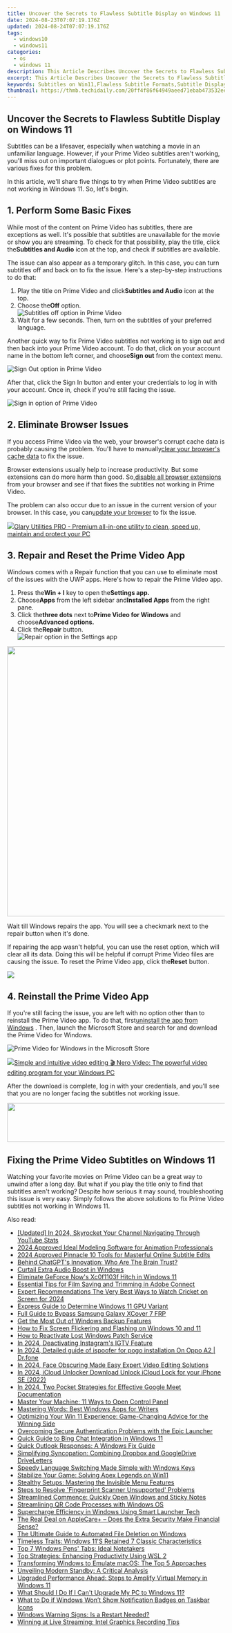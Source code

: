 ```yaml
---
title: Uncover the Secrets to Flawless Subtitle Display on Windows 11
date: 2024-08-23T07:07:19.176Z
updated: 2024-08-24T07:07:19.176Z
tags:
  - windows10
  - windows11
categories:
  - os
  - windows 11
description: This Article Describes Uncover the Secrets to Flawless Subtitle Display on Windows 11
excerpt: This Article Describes Uncover the Secrets to Flawless Subtitle Display on Windows 11
keywords: Subtitles on Win11,Flawless Subtitle Formats,Subtitle Display Techniques,Windows 11 Text Syncing,Title-to-Subtitle Alignment,Clear Windows Captions,Optimize Win11 Subtitles
thumbnail: https://thmb.techidaily.com/20ff4f86f64949aeed71ebab473532ee23ffbe18dd68a783845f09bf91d3afe4.jpg
---
```


## Uncover the Secrets to Flawless Subtitle Display on Windows 11

 Subtitles can be a lifesaver, especially when watching a movie in an unfamiliar language. However, if your Prime Video subtitles aren't working, you'll miss out on important dialogues or plot points. Fortunately, there are various fixes for this problem.

 In this article, we'll share five things to try when Prime Video subtitles are not working in Windows 11\. So, let's begin.

## 1\. Perform Some Basic Fixes

 While most of the content on Prime Video has subtitles, there are exceptions as well. It's possible that subtitles are unavailable for the movie or show you are streaming. To check for that possibility, play the title, click the**Subtitles and Audio** icon at the top, and check if subtitles are available.

 The issue can also appear as a temporary glitch. In this case, you can turn subtitles off and back on to fix the issue. Here's a step-by-step instructions to do that:

1. Play the title on Prime Video and click**Subtitles and Audio** icon at the top.
2. Choose the**Off** option.  
![Subtitles off option in Prime Video](https://static1.makeuseofimages.com/wordpress/wp-content/uploads/2023/05/subtitles-off-option.jpg)
3. Wait for a few seconds. Then, turn on the subtitles of your preferred language.

 Another quick way to fix Prime Video subtitles not working is to sign out and then back into your Prime Video account. To do that, click on your account name in the bottom left corner, and choose**Sign out** from the context menu.

![Sign Out option in Prime Video](https://static1.makeuseofimages.com/wordpress/wp-content/uploads/2023/05/sign-out.jpg)

 After that, click the Sign In button and enter your credentials to log in with your account. Once in, check if you're still facing the issue.

![Sign in option of Prime Video](https://static1.makeuseofimages.com/wordpress/wp-content/uploads/2023/05/sign-in-option.jpg)

## 2\. Eliminate Browser Issues

 If you access Prime Video via the web, your browser's corrupt cache data is probably causing the problem. You'll have to manually[clear your browser's cache data](https://www.makeuseof.com/how-to-clear-cookies-cache-in-chrome/) to fix the issue.

 Browser extensions usually help to increase productivity. But some extensions can do more harm than good. So,[disable all browser extensions](https://www.makeuseof.com/tag/how-to-clean-up-your-browser-extensions-the-easy-way/) from your browser and see if that fixes the subtitles not working in Prime Video.

 The problem can also occur due to an issue in the current version of your browser. In this case, you can[update your browser](https://www.makeuseof.com/how-to-update-chrome-firefox-edge-desktop-mobile/) to fix the issue.

<!-- affiliate ads begin -->
<a href="https://order.glarysoft.com/order/checkout.php?PRODS=4535075&QTY=1&AFFILIATE=108875&CART=1"><img src="https://secure.avangate.com/images/merchant/6734fa703f6633ab896eecbdfad8953a/products/GU-500_672.png" border="0">Glary Utilities PRO -  Premium all-in-one utility to clean, speed up, maintain and protect your PC</a>
<!-- affiliate ads end -->
## 3\. Repair and Reset the Prime Video App

 Windows comes with a Repair function that you can use to eliminate most of the issues with the UWP apps. Here's how to repair the Prime Video app.

1. Press the**Win + I** key to open the**Settings app.**
2. Choose**Apps** from the left sidebar and**Installed Apps** from the right pane.
3. Click the**three dots** next to**Prime Video for Windows** and choose**Advanced options.**
4. Click the**Repair** button.  
![Repair option in the Settings app](https://static1.makeuseofimages.com/wordpress/wp-content/uploads/2023/05/repair-option.jpg)

<!-- affiliate ads begin -->
<a href="https://electronicx.pxf.io/c/5597632/1872496/14483" target="_top" id="1872496"><img src="//a.impactradius-go.com/display-ad/14483-1872496" border="0" alt="" width="750" height="625"/></a><img height="0" width="0" src="https://imp.pxf.io/i/5597632/1872496/14483" style="position:absolute;visibility:hidden;" border="0" />
<!-- affiliate ads end -->
 Wait till Windows repairs the app. You will see a checkmark next to the repair button when it's done.

 If repairing the app wasn't helpful, you can use the reset option, which will clear all its data. Doing this will be helpful if corrupt Prime Video files are causing the issue. To reset the Prime Video app, click the**Reset** button.

<!-- affiliate ads begin -->
<a href="https://shop.incomedia.eu/order/checkout.php?PRODS=14095146&QTY=1&AFFILIATE=108875&CART=1"><img src="https://secure.2checkout.com/images/merchant/8b6cc3ee5ec407721ce3bf5ff4c0f56b/PRO_BUY_728x90-EN.jpg" border="0"></a>
<!-- affiliate ads end -->
## 4\. Reinstall the Prime Video App

 If you're still facing the issue, you are left with no option other than to reinstall the Prime Video app. To do that, first[uninstall the app from Windows](https://www.makeuseof.com/windows-11-different-ways-to-uninstall-software/) . Then, launch the Microsoft Store and search for and download the Prime Video for Windows.

![Prime Video for Windows in the Microsoft Store](https://static1.makeuseofimages.com/wordpress/wp-content/uploads/2023/05/prime-video-for-windows.jpg)

<!-- affiliate ads begin -->
<a href="https://store.nero.com/order/checkout.php?PRODS=42296685&QTY=1&AFFILIATE=108875&CART=1"><img src="http://cdnwww.nero.com/nero-com-wAssets/img/banners/2022/video-pp/ScreenshotSlider/Nero-Video-Advanced-editing.JPG" border="0">Simple and intuitive video editing
🎬 Nero Video:
The powerful video editing program for your Windows PC</a>
<!-- affiliate ads end -->
 After the download is complete, log in with your credentials, and you'll see that you are no longer facing the subtitles not working issue.

<!-- affiliate ads begin -->
<a href="https://natural-cycles.sjv.io/c/5597632/2072200/17885" target="_top" id="2072200"><img src="//a.impactradius-go.com/display-ad/17885-2072200" border="0" alt="" width="728" height="90"/></a><img height="0" width="0" src="https://imp.pxf.io/i/5597632/2072200/17885" style="position:absolute;visibility:hidden;" border="0" />
<!-- affiliate ads end -->
## Fixing the Prime Video Subtitles on Windows 11

 Watching your favorite movies on Prime Video can be a great way to unwind after a long day. But what if you play the title only to find that subtitles aren't working? Despite how serious it may sound, troubleshooting this issue is very easy. Simply follows the above solutions to fix Prime Video subtitles not working in Windows 11.


<ins class="adsbygoogle"
     style="display:block"
     data-ad-format="autorelaxed"
     data-ad-client="ca-pub-7571918770474297"
     data-ad-slot="1223367746"></ins>



<ins class="adsbygoogle"
     style="display:block"
     data-ad-client="ca-pub-7571918770474297"
     data-ad-slot="8358498916"
     data-ad-format="auto"
     data-full-width-responsive="true"></ins>

<span class="atpl-alsoreadstyle">Also read:</span>
<div><ul>
<li><a href="https://youtube-data.techidaily.com/ed-in-2024-skyrocket-your-channel-navigating-through-youtube-stats/"><u>[Updated] In 2024, Skyrocket Your Channel  Navigating Through YouTube Stats</u></a></li>
<li><a href="https://article-tips.techidaily.com/2024-approved-ideal-modeling-software-for-animation-professionals/"><u>2024 Approved  Ideal Modeling Software for Animation Professionals</u></a></li>
<li><a href="https://fox-blue.techidaily.com/2024-approved-pinnacle-10-tools-for-masterful-online-subtitle-edits/"><u>2024 Approved  Pinnacle 10 Tools for Masterful Online Subtitle Edits</u></a></li>
<li><a href="https://tech-recovery.techidaily.com/behind-chatgpts-innovation-who-are-the-brain-trust/"><u>Behind ChatGPT's Innovation: Who Are The Brain Trust?</u></a></li>
<li><a href="https://win11-tips.techidaily.com/curtail-extra-audio-boost-in-windows/"><u>Curtail Extra Audio Boost in Windows</u></a></li>
<li><a href="https://win11-tips.techidaily.com/eliminate-geforce-nows-xc0f1103f-hitch-in-windows-11/"><u>Eliminate GeForce Now's Xc0f1103f Hitch in Windows 11</u></a></li>
<li><a href="https://digital-screen-recording.techidaily.com/essential-tips-for-film-saving-and-trimming-in-adobe-connect/"><u>Essential Tips for Film Saving and Trimming in Adobe Connect</u></a></li>
<li><a href="https://some-knowledge.techidaily.com/expert-recommendations-the-very-best-ways-to-watch-cricket-on-screen-for-2024/"><u>Expert Recommendations  The Very Best Ways to Watch Cricket on Screen for 2024</u></a></li>
<li><a href="https://win11-tips.techidaily.com/express-guide-to-determine-windows-11-gpu-variant/"><u>Express Guide to Determine Windows 11 GPU Variant</u></a></li>
<li><a href="https://bypass-frp.techidaily.com/full-guide-to-bypass-samsung-galaxy-xcover-7-frp-by-drfone-android/"><u>Full Guide to Bypass Samsung Galaxy XCover 7 FRP</u></a></li>
<li><a href="https://win11-tips.techidaily.com/get-the-most-out-of-windows-backup-features/"><u>Get the Most Out of Windows Backup Features</u></a></li>
<li><a href="https://win11-tips.techidaily.com/how-to-fix-screen-flickering-and-flashing-on-windows-10-and-11/"><u>How to Fix Screen Flickering and Flashing on Windows 10 and 11</u></a></li>
<li><a href="https://win11-tips.techidaily.com/how-to-reactivate-lost-windows-patch-service/"><u>How to Reactivate Lost Windows Patch Service</u></a></li>
<li><a href="https://instagram-video-recordings.techidaily.com/in-2024-deactivating-instagrams-igtv-feature/"><u>In 2024, Deactivating Instagram's IGTV Feature</u></a></li>
<li><a href="https://android-pokemon-go.techidaily.com/in-2024-detailed-guide-of-ispoofer-for-pogo-installation-on-oppo-a2-drfone-by-drfone-virtual-android/"><u>In 2024, Detailed guide of ispoofer for pogo installation On Oppo A2 | Dr.fone</u></a></li>
<li><a href="https://ai-vdieo-software.techidaily.com/in-2024-face-obscuring-made-easy-expert-video-editing-solutions/"><u>In 2024, Face Obscuring Made Easy Expert Video Editing Solutions</u></a></li>
<li><a href="https://activate-lock.techidaily.com/in-2024-icloud-unlocker-download-unlock-icloud-lock-for-your-iphone-se-2022-by-drfone-ios/"><u>In 2024, iCloud Unlocker Download Unlock iCloud Lock for your iPhone SE (2022)</u></a></li>
<li><a href="https://video-capture.techidaily.com/in-2024-two-pocket-strategies-for-effective-google-meet-documentation/"><u>In 2024, Two Pocket Strategies for Effective Google Meet Documentation</u></a></li>
<li><a href="https://win11-tips.techidaily.com/master-your-machine-11-ways-to-open-control-panel/"><u>Master Your Machine: 11 Ways to Open Control Panel</u></a></li>
<li><a href="https://win11-tips.techidaily.com/mastering-words-best-windows-apps-for-writers/"><u>Mastering Words: Best Windows Apps for Writers</u></a></li>
<li><a href="https://win11-tips.techidaily.com/optimizing-your-win-11-experience-game-changing-advice-for-the-winning-side/"><u>Optimizing Your Win 11 Experience: Game-Changing Advice for the Winning Side</u></a></li>
<li><a href="https://win11-tips.techidaily.com/overcoming-secure-authentication-problems-with-the-epic-launcher/"><u>Overcoming Secure Authentication Problems with the Epic Launcher</u></a></li>
<li><a href="https://win11-tips.techidaily.com/quick-guide-to-bing-chat-integration-in-windows-11/"><u>Quick Guide to Bing Chat Integration in Windows 11</u></a></li>
<li><a href="https://win11-tips.techidaily.com/quick-outlook-responses-a-windows-fix-guide/"><u>Quick Outlook Responses: A Windows Fix Guide</u></a></li>
<li><a href="https://win11-tips.techidaily.com/simplifying-syncopation-combining-dropbox-and-googledrive-driveletters/"><u>Simplifying Syncopation: Combining Dropbox and GoogleDrive DriveLetters</u></a></li>
<li><a href="https://win11-tips.techidaily.com/speedy-language-switching-made-simple-with-windows-keys/"><u>Speedy Language Switching Made Simple with Windows Keys</u></a></li>
<li><a href="https://win11-tips.techidaily.com/stabilize-your-game-solving-apex-legends-on-win11/"><u>Stabilize Your Game: Solving Apex Legends on Win11</u></a></li>
<li><a href="https://win11-tips.techidaily.com/stealthy-setups-mastering-the-invisible-menu-features/"><u>Stealthy Setups: Mastering the Invisible Menu Features</u></a></li>
<li><a href="https://win11-tips.techidaily.com/steps-to-resolve-fingerprint-scanner-unsupported-problems/"><u>Steps to Resolve 'Fingerprint Scanner Unsupported' Problems</u></a></li>
<li><a href="https://win11-tips.techidaily.com/streamlined-commence-quickly-open-windows-and-sticky-notes/"><u>Streamlined Commence: Quickly Open Windows and Sticky Notes</u></a></li>
<li><a href="https://win11-tips.techidaily.com/streamlining-qr-code-processes-with-windows-os/"><u>Streamlining QR Code Processes with Windows OS</u></a></li>
<li><a href="https://win11-tips.techidaily.com/supercharge-efficiency-in-windows-using-smart-launcher-tech/"><u>Supercharge Efficiency in Windows Using Smart Launcher Tech</u></a></li>
<li><a href="https://win11-tips.techidaily.com/the-real-deal-on-applecareplus-does-the-extra-security-make-financial-sense/"><u>The Real Deal on AppleCare+ – Does the Extra Security Make Financial Sense?</u></a></li>
<li><a href="https://win11-tips.techidaily.com/the-ultimate-guide-to-automated-file-deletion-on-windows/"><u>The Ultimate Guide to Automated File Deletion on Windows</u></a></li>
<li><a href="https://win11-tips.techidaily.com/timeless-traits-windows-11s-retained-7-classic-characteristics/"><u>Timeless Traits: Windows 11'S Retained 7 Classic Characteristics</u></a></li>
<li><a href="https://win11-tips.techidaily.com/top-7-windows-pens-tabs-ideal-notetakers/"><u>Top 7 Windows Pens' Tabs: Ideal Notetakers</u></a></li>
<li><a href="https://win11-tips.techidaily.com/top-strategies-enhancing-productivity-using-wsl-2/"><u>Top Strategies: Enhancing Productivity Using WSL 2</u></a></li>
<li><a href="https://win11-tips.techidaily.com/transforming-windows-to-emulate-macos-the-top-5-approaches/"><u>Transforming Windows to Emulate macOS: The Top 5 Approaches</u></a></li>
<li><a href="https://win11-tips.techidaily.com/unveiling-modern-standby-a-critical-analysis/"><u>Unveiling Modern Standby: A Critical Analysis</u></a></li>
<li><a href="https://win11-tips.techidaily.com/upgraded-performance-ahead-steps-to-amplify-virtual-memory-in-windows-11/"><u>Upgraded Performance Ahead: Steps to Amplify Virtual Memory in Windows 11</u></a></li>
<li><a href="https://win11-tips.techidaily.com/what-should-i-do-if-i-cant-upgrade-my-pc-to-windows-11/"><u>What Should I Do If I Can't Upgrade My PC to Windows 11?</u></a></li>
<li><a href="https://win11-tips.techidaily.com/what-to-do-if-windows-wont-show-notification-badges-on-taskbar-icons/"><u>What to Do if Windows Won’t Show Notification Badges on Taskbar Icons</u></a></li>
<li><a href="https://win11-tips.techidaily.com/windows-warning-signs-is-a-restart-needed/"><u>Windows Warning Signs: Is a Restart Needed?</u></a></li>
<li><a href="https://win11-tips.techidaily.com/winning-at-live-streaming-intel-graphics-recording-tips/"><u>Winning at Live Streaming: Intel Graphics Recording Tips</u></a></li>
</ul></div>
